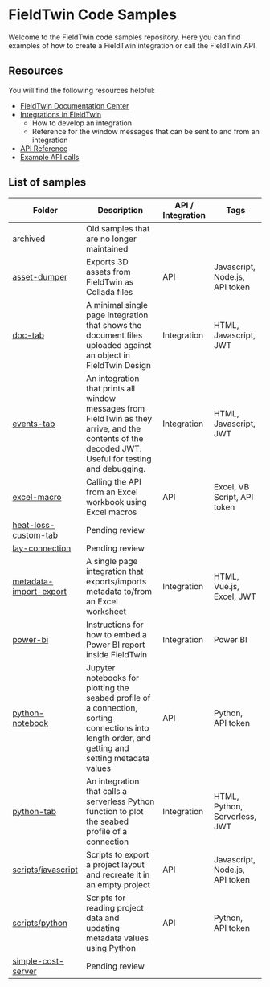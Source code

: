 # FieldTwin Code Samples

Welcome to the FieldTwin code samples repository. Here you can find examples of how to
create a FieldTwin integration or call the FieldTwin API.

## Resources

You will find the following resources helpful:

* [FieldTwin Documentation Center](https://docs.fieldtwin.com/)
* [Integrations in FieldTwin](./INTEGRATIONS.md)
  * How to develop an integration
  * Reference for the window messages that can be sent to and from an integration
* [API Reference](https://api.fieldtwin.com/)
* [Example API calls](./HOWTO.md)

## List of samples

| Folder | Description | API / Integration | Tags
---------|-------------|-------------------|-----------
| archived | Old samples that are no longer maintained | | 
| [asset-dumper](./asset-dumper/) | Exports 3D assets from FieldTwin as Collada files | API | Javascript, Node.js, API token
| [doc-tab](./doc-tab/) | A minimal single page integration that shows the document files uploaded against an object in FieldTwin Design | Integration | HTML, Javascript, JWT
| [events-tab](./events-tab/) | An integration that prints all window messages from FieldTwin as they arrive, and the contents of the decoded JWT. Useful for testing and debugging. | Integration | HTML, Javascript, JWT
| [excel-macro](./excel-macro/) | Calling the API from an Excel workbook using Excel macros | API | Excel, VB Script, API token
| [heat-loss-custom-tab](./heat-loss-custom-tab/) | Pending review | | 
| [lay-connection](./lay-connection/) | Pending review | | 
| [metadata-import-export](./metadata-import-export/) | A single page integration that exports/imports metadata to/from an Excel worksheet | Integration | HTML, Vue.js, Excel, JWT
| [power-bi](./power-bi/) | Instructions for how to embed a Power BI report inside FieldTwin | Integration | Power BI
| [python-notebook](./python-notebook/) | Jupyter notebooks for plotting the seabed profile of a connection, sorting connections into length order, and getting and setting metadata values | API | Python, API token
| [python-tab](./python-tab/) | An integration that calls a serverless Python function to plot the seabed profile of a connection | Integration | HTML, Python, Serverless, JWT
| [scripts/javascript](./scripts/javascript/) | Scripts to export a project layout and recreate it in an empty project | API | Javascript, Node.js, API token
| [scripts/python](./scripts/python/) | Scripts for reading project data and updating metadata values using Python | API | Python, API token
| [simple-cost-server](./simple-cost-server/) | Pending review | | 
